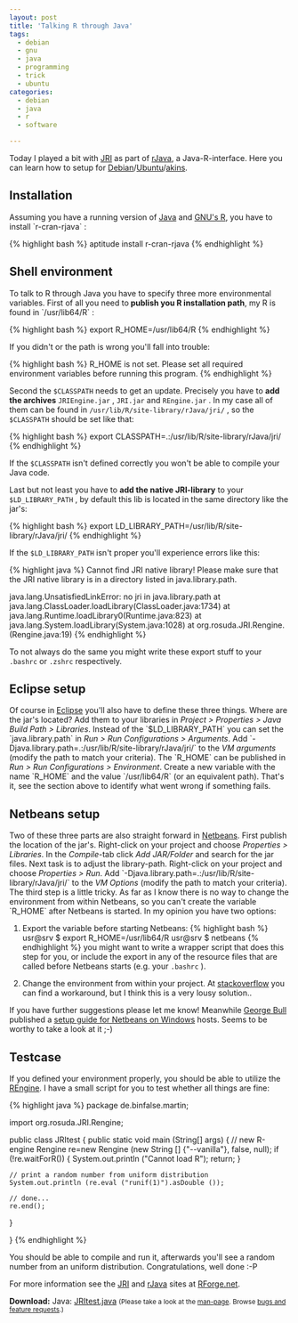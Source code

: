 ```yaml
---
layout: post
title: 'Talking R through Java'
tags:
  - debian
  - gnu
  - java
  - programming
  - trick
  - ubuntu
categories:
  - debian
  - java
  - r
  - software

---
```


Today I played a bit with <a href="http://rosuda.org/JRI/">JRI</a> as part of <a href="http://www.rforge.net/rJava/">rJava</a>, a Java-R-interface. Here you can learn how to setup for <a href="http://www.debian.org/">Debian</a>/<a href="http://www.ubuntu.com/">Ubuntu</a>/<a href="http://www.aptosid.com/">akins</a>.


<h2>Installation</h2>
Assuming you have a running version of <a href="http://java.com/">Java</a> and <a href="http://www.r-project.org/">GNU's R</a>, you have to install  `r-cran-rjava` :



{% highlight bash %}
aptitude install r-cran-rjava
{% endhighlight %}



<h2>Shell environment</h2>
To talk to R through Java you have to specify three more environmental variables. First of all you need to<strong> publish you R installation path</strong>, my R is found in  `/usr/lib64/R` :



{% highlight bash %}
export R_HOME=/usr/lib64/R
{% endhighlight %}



If you didn't or the path is wrong you'll fall into trouble:



{% highlight bash %}
R_HOME is not set. Please set all required environment variables before running this program.
{% endhighlight %}



Second the  `$CLASSPATH`  needs to get an update. Precisely you have to <strong>add the archives</strong>  `JRIEngine.jar` ,  `JRI.jar`  and  `REngine.jar` . In my case all of them can be found in  `/usr/lib/R/site-library/rJava/jri/` , so the  `$CLASSPATH`  should be set like that:



{% highlight bash %}
export CLASSPATH=.:/usr/lib/R/site-library/rJava/jri/
{% endhighlight %}



If the  `$CLASSPATH`  isn't defined correctly you won't be able to compile your Java code.

Last but not least you have to <strong>add the native JRI-library</strong> to your  `$LD_LIBRARY_PATH` , by default this lib is located in the same directory like the jar's:



{% highlight bash %}
export LD_LIBRARY_PATH=/usr/lib/R/site-library/rJava/jri/
{% endhighlight %}



If the  `$LD_LIBRARY_PATH`  isn't proper you'll experience errors like this:



{% highlight java %}
Cannot find JRI native library!
Please make sure that the JRI native library is in a directory listed in java.library.path.

java.lang.UnsatisfiedLinkError: no jri in java.library.path
        at java.lang.ClassLoader.loadLibrary(ClassLoader.java:1734)
        at java.lang.Runtime.loadLibrary0(Runtime.java:823)
        at java.lang.System.loadLibrary(System.java:1028)
        at org.rosuda.JRI.Rengine.<clinit>(Rengine.java:19)
{% endhighlight %}



To not always do the same you might write these export stuff to your  `.bashrc`  or  `.zshrc`  respectively.

<h2>Eclipse setup</h2>
Of course in <a href="http://www.eclipse.org/">Eclipse</a> you'll also have to define these three things.
Where are the jar's located? Add them to your libraries in <em>Project > Properties > Java Build Path > Libraries</em>.
Instead of the  `$LD_LIBRARY_PATH`  you can set the  `java.library.path`  in <em>Run > Run Configurations > Arguments</em>. Add  `-Djava.library.path=.:/usr/lib/R/site-library/rJava/jri/`  to the <em>VM arguments</em> (modify the path to match your criteria).
The  `R_HOME`  can be published in <em>Run > Run Configurations > Environment</em>. Create a new variable with the name  `R_HOME`  and the value  `/usr/lib64/R`  (or an equivalent path).
That's it, see the section above to identify what went wrong if something fails.

<h2>Netbeans setup</h2>
Two of these three parts are also straight forward in <a href="http://netbeans.org/">Netbeans</a>.
First publish the location of the jar's. Right-click on your project and choose <em>Properties > Libraries</em>. In the <em>Compile</em>-tab click <em>Add JAR/Folder</em> and search for the jar files.
Next task is to adjust the library-path. Right-click on your project and choose <em>Properties > Run</em>. Add  `-Djava.library.path=.:/usr/lib/R/site-library/rJava/jri/`  to the <em>VM Options</em> (modify the path to match your criteria).
The third step is a little tricky. As far as I know there is no way to change the environment from within Netbeans, so you can't create the variable  `R_HOME`  after Netbeans is started. In my opinion you have two options:

1. Export the variable before starting Netbeans:
   {% highlight bash %}
   usr@srv $ export R_HOME=/usr/lib64/R
   usr@srv $ netbeans
   {% endhighlight %}
   you might want to write a wrapper script that does this step for you, or include the export in any of the resource files that are called before Netbeans starts (e.g. your  `.bashrc` ).

2. Change the environment from within your project. At <a href="http://stackoverflow.com/questions/318239/how-do-i-set-environment-variables-from-java">stackoverflow</a> you can find a workaround, but I think this is a very lousy solution..

If you have further suggestions please let me know!
Meanwhile <a href="http://sharpstatistics.co.uk/">George Bull</a> published a <a href="http://sharpstatistics.co.uk/r/using-jri-to-connect-java-to-r/">setup guide for Netbeans on Windows</a> hosts. Seems to be worthy to take a look at it ;-)

<h2>Testcase</h2>
If you defined your environment properly, you should be able to utilize the <a href="http://www.rforge.net/org/docs/org/rosuda/JRI/Rengine.html">REngine</a>. I have a small script for you to test whether all things are fine:

{% highlight java %}
package de.binfalse.martin;

import org.rosuda.JRI.Rengine;

public class JRItest
{
  public static void main (String[] args)
  {
    // new R-engine
    Rengine re=new Rengine (new String [] {"--vanilla"}, false, null);
    if (!re.waitForR())
    {
      System.out.println ("Cannot load R");
      return;
    }

    // print a random number from uniform distribution
    System.out.println (re.eval ("runif(1)").asDouble ());

    // done...
    re.end();
  }

}
{% endhighlight %}

You should be able to compile and run it, afterwards you'll see a random number from an uniform distribution. Congratulations, well done :-P

For more information see the <a href="http://www.rforge.net/JRI/">JRI</a> and <a href="http://www.rforge.net/rJava/">rJava</a> sites at <a href="http://www.rforge.net/">RForge.net</a>.

<div class="download"><strong>Download:</strong>
Java: <a href='/wp-content/uploads/pipapo/java/JRItest.java'>JRItest.java</a>
<small>(Please take a look at the <a href="/man-page/">man-page</a>. Browse <a href="https://bt.binfalse.de/">bugs and feature requests</a>.)</small>
</div>
